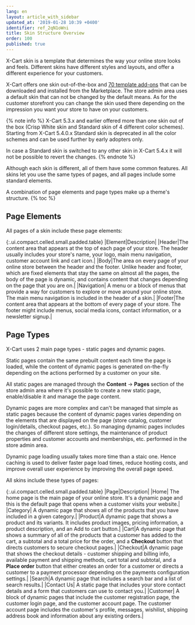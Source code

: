 ```yaml
---
lang: en
layout: article_with_sidebar
updated_at: '2019-01-28 10:39 +0400'
identifier: ref_2qN1oWni
title: Skin Structure Overview
order: 100
published: true
---
```

X-Cart skin is a template that determines the way your online store looks and feels. Different skins have different styles and layouts, and offer a different experience for your customers. 

X-Cart offers one skin out-of-the-box and [70 template add-ons](https://market.x-cart.com/ecommerce-templates/) that can be downloaded and installed from the Marketplace. The store admin area uses a default skin that can not be changed by the default means. As for the customer storefront you can change the skin used there depending on the impression you want your store to have on your customers.

{% note info %}
X-Cart 5.3.x and earlier offered more than one skin out of the box (Crisp White skin and Standard skin of 4 different color schemes). Starting from X-Cart 5.4.0.x Standard skin is deprecated in all the color schemes and can be used further by early adopters only.

In case a Standard skin is switched to any other skin in X-Cart 5.4.x it will not be possible to revert the changes.
{% endnote %}

Although each skin is different, all of them have some common features. All skins let you use the same types of pages, and all pages include some standard elements. 

A combination of page elements and page types make up a theme's structure.
{% toc %}

## Page Elements

All pages of a skin include these page elements:

{:.ui.compact.celled.small.padded.table} 
|Element|Description| 
|Header|The content area that appears at the top of each page of your store. The header usually includes your store's name, your logo, main menu navigation, customer account link and cart icon.|
|Body|The area on every page of your online store between the header and the footer. Unlike header and footer, which are fixed elements that stay the same on almost all the pages, the body of the page is dynamic, and contains content that changes depending on the page that you are on.|
|Navigation| A menu or a block of menus that provide a way for customers to explore or move around your online store. The main menu navigation is included in the header of a skin.|
|Footer|The content area that appears at the bottom of every page of your store. The footer might include menus, social media icons, contact information, or a newsletter signup.| 

## Page Types

X-Cart uses 2 main page types - static pages and dynamic pages.

Static pages contain the same prebuilt content each time the page is loaded, while the content of dynamic pages is generated on-the-fly depending on the actions performed by a customer on your site. 

All static pages are managed through the **Content** -> **Pages** section of the store admin area where it's possible to create a new static page, enable/disable it and manage the page content. 

Dynamic pages are more complex and can't be managed that simple as static pages because the content of dynamic pages varies depending on the elements that are displayed on the page (store catalog, customer login/details, checkout pages, etc.). So managing dynamic pages includes the changes of different store settings, the maintenance of product properties and customer accounts  and memberships, etc. performed in the store admin area. 

Dynamic page loading usually takes more time than a staic one. Hence caching is used to deliver faster page load times, reduce hosting costs, and improve overall user experience by improving the overall page speed.

All skins include these types of pages:

{:.ui.compact.celled.small.padded.table} 
|Page|Description|
|Home|	The home page is the main page of your online store. It's a dynamic page and this is the default page that opens when a customer visits your website.|
|Category| A dynamic page that shows all of the products that you have included in a given category.|
|Product|A dynamic page that shows a product and its variants. It includes product images, pricing information, a product description, and an Add to cart button.|
|Cart|A dynamic page that shows a summary of all of the products that a customer has added to the cart, a subtotal and a total price for the order, and a **Checkout** button that directs customers to secure checkout pages.|
|Checkout|A dynamic page that shows the checkout details - customer shipping and billing info, available payment and shipping methods, cart total and subtotal, and a **Place order** button that either creates an order for a customer or directs a customer to a payment processor depending on the payments configuration settings.|
|Search|A dynamic page that includes a search bar and a list of search results.|
|Contact Us| A static page that includes your store contact details and a form that customers can use to contact you.|
|Customer| A block of dynamic pages that include the customer registration page, the customer login page, and the customer account page. The customer account page includes the customer's profile, messages, wishilist, shipping address book and information about any existing orders.|
